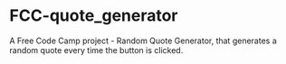 # FCC-quote_generator
A Free Code Camp project - Random Quote Generator, that generates a random quote every time the button is clicked.
